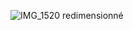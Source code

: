 ![IMG_1520 redimensionné](https://user-images.githubusercontent.com/112189528/225630643-8025929f-b70d-4100-89c3-b076c9cefa9e.png)
